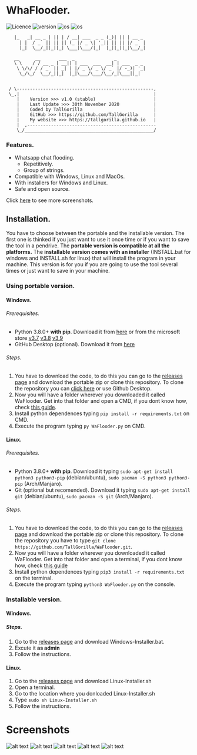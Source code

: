 # WhaFlooder.
![Licence](https://img.shields.io/github/license/TallGorilla/WaFlooder)
![version](https://img.shields.io/static/v1?label=version&message=v1.0-stable&color=brightgreen)
![os](https://img.shields.io/static/v1?label=os%20support&message=linux&color=blue)
![os](https://img.shields.io/static/v1?label=os%20support&message=windows&color=blue)
```
   |_   _| __ _ | || | / __| ___  _ _ (_)| || | __ _ 
     | |  / _` || || || (_ |/ _ \| '_|| || || |/ _` |
     |_|  \__/_||_||_| \___|\___/|_|  |_||_||_|\__/_|
                                                  
   __      __       ___  _               _           
   \ \    / / __ _ | __|| | ___  ___  __| | ___  _ _ 
    \ \/\/ / / _` || _| | |/ _ \/ _ \/ _` |/ -_)| '_|
     \_/\_/  \__/_||_|  |_|\___/\___/\__/_|\___||_|  


 / \----------------------------------------------------, 
 \_,|                                                   |   
    |    Version >>> v1.0 (stable)                      | 
    |    Last Update >>> 30th November 2020             |
    |    Coded by TallGorilla                           |
    |    GitHub >>> https://github.com/TallGorilla      |
    |    My website >>> https://tallgorilla.github.io   |
    |  ,-------------------------------------------------
    \_/_________________________________________________/ 
```
### Features.

- Whatsapp chat flooding.
   - Repetitively.
   - Group of strings.
- Compatible with Windows, Linux and MacOs.
- With installers for Windows and Linux.
- Safe and open source.

Click <a href="https://TallGorilla/WaFlooder/Screenshots">here</a> to see more screenshots.
## Installation.
You have to choose between the portable and the installable version. The first one is thinked if you just want to use it once time or if you want to save the tool in a pendrive. The <b>portable version is compatible at all the platforms.</b> 
The <b>installable version comes with an installer</b> (INSTALL.bat for windows and INSTALL.sh for linux) that will install the program in your machine. This version is for you if you are going to use the tool several times or just want to save in your machine.

### Using portable version.

#### Windows.
###### Prerequisites.
- Python 3.8.0+ <b>with pip</b>. Download it from <a href="https://www.python.org/downloads/windows/">here</a> or from the microsoft store <a href="https://www.microsoft.com/en-us/p/python-37/9nj46sx7x90p?activetab=pivot:overviewtab">v3.7</a> <a href="https://www.microsoft.com/en-us/p/python-37/9nj46sx7x90p?activetab=pivot:overviewtab">v3.8</a> <a href="https://www.microsoft.com/en-us/p/python-39/9p7qfqmjrfp7?activetab=pivot:overviewtab">v3.9</a>
- GitHub Desktop (optional). Download it from <a href="https://desktop.github.com/">here</a>

###### Steps.
1. You have to download the code, to do this you can go to the <a href="https://github.com/TallGorilla/WaFlooder/releases">releases page</a> and download the portable zip or clone this repository. To clone the repository you can <a href="https://github.com/TallGorilla/WaFlooder/archive/main.zip">click here</a> or use Github Desktop.
2. Now you will have a folder wherever you downloaded it called WaFlooder. Get into that folder and open a CMD, if you dont know how, check <a href="">this guide</a>.
3. Install python dependences typing `pip install -r requirements.txt` on CMD.
4. Execute the program typing `py WaFlooder.py` on CMD.

#### Linux.
###### Prerequisites.
- Python 3.8.0+ <b>with pip</b>. Download it typing `sudo apt-get install python3 python3-pip` (debian/ubuntu), `sudo pacman -S python3 python3-pip` (Arch/Manjaro).
- Git (optional but recomended). Download it typing `sudo apt-get install git` (debian/ubuntu), `sudo pacman -S git` (Arch/Manjaro). 

###### Steps.
1. You have to download the code, to do this you can go to the <a href="https://github.com/TallGorilla/WaFlooder/releases">releases page</a> and download the portable zip or clone this repository. To clone the repository you have to type `git clone https://github.com/TallGorilla/WaFlooder.git`.
2. Now you will have a folder wherever you downloaded it called WaFlooder. Get into that folder and open a terminal, if you dont know how, check <a href="">this guide</a>
3. Install python dependences typing `pip3 install -r requirements.txt` on the terminal.
4. Execute the program typing `python3 WaFlooder.py` on the console.

### Installable version.
#### Windows.
##### Steps.
1. Go to the <a href="https://github.com/TallGorilla/WaFlooder/releases">releases page</a> and download Windows-Installer.bat.
2. Excute it <b>as admin</b>
3. Follow the instructions.
#### Linux.
1. Go to the <a href="https://github.com/TallGorilla/WaFlooder/releases">releases page</a> and download Linux-Installer.sh
2. Open a terminal.
3. Go to the location where you donloaded Linux-Installer.sh
4. Type `sudo sh Linux-Installer.sh`
5. Follow the instructions.



# Screenshots
![alt text](https://github.com/TallGorilla/WaFlooder/blob/main/screenshots/screenshot1.png?raw=true)
![alt text](https://github.com/TallGorilla/WaFlooder/blob/main/screenshots/screenshot2.jpg?raw=true)
![alt text](https://github.com/TallGorilla/WaFlooder/blob/main/screenshots/screenshot3.jpg?raw=true)
![alt text](https://github.com/TallGorilla/WaFlooder/blob/main/screenshots/screenshot4.jpg?raw=true)
![alt text](https://github.com/TallGorilla/WaFlooder/blob/main/screenshots/screenshot5.jpg?raw=true)
